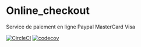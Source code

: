 # Online_checkout
Service de paiement en ligne
Paypal
MasterCard
Visa

[![CircleCI](https://circleci.com/gh/henriSedjame/online_checkout/tree/develop.svg?style=svg)](https://circleci.com/gh/henriSedjame/online_checkout/tree/develop)
[![codecov](https://codecov.io/gh/henriSedjame/online_checkout/branch/develop/graph/badge.svg)](https://codecov.io/gh/henriSedjame/online_checkout)
